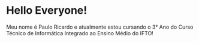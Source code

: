 # Hello Everyone!

Meu nome é Paulo Ricardo e atualmente estou cursando o 3° Ano do Curso Técnico de Informática Integrado ao Ensino Médio do IFTO!
